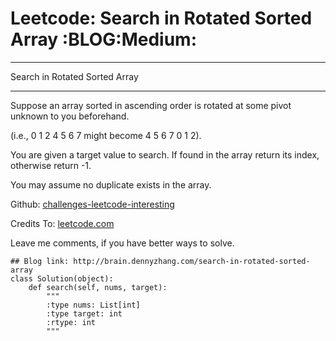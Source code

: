 # Leetcode: Search in Rotated Sorted Array     :BLOG:Medium:


---

Search in Rotated Sorted Array  

---

Suppose an array sorted in ascending order is rotated at some pivot unknown to you beforehand.  

(i.e., 0 1 2 4 5 6 7 might become 4 5 6 7 0 1 2).  

You are given a target value to search. If found in the array return its index, otherwise return -1.  

You may assume no duplicate exists in the array.  

Github: [challenges-leetcode-interesting](https://github.com/DennyZhang/challenges-leetcode-interesting/tree/master/search-in-rotated-sorted-array)  

Credits To: [leetcode.com](https://leetcode.com/problems/search-in-rotated-sorted-array/description/)  

Leave me comments, if you have better ways to solve.  

    ## Blog link: http://brain.dennyzhang.com/search-in-rotated-sorted-array
    class Solution(object):
        def search(self, nums, target):
            """
            :type nums: List[int]
            :type target: int
            :rtype: int
            """